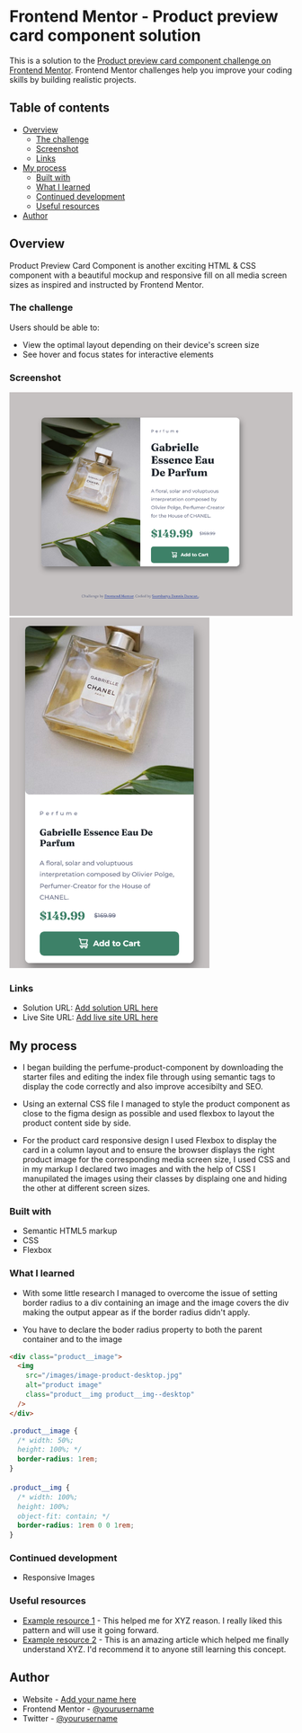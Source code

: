 # Frontend Mentor - Product preview card component solution

This is a solution to the [Product preview card component challenge on Frontend Mentor](https://www.frontendmentor.io/challenges/product-preview-card-component-GO7UmttRfa). Frontend Mentor challenges help you improve your coding skills by building realistic projects.

## Table of contents

- [Overview](#overview)
  - [The challenge](#the-challenge)
  - [Screenshot](#screenshot)
  - [Links](#links)
- [My process](#my-process)
  - [Built with](#built-with)
  - [What I learned](#what-i-learned)
  - [Continued development](#continued-development)
  - [Useful resources](#useful-resources)
- [Author](#author)

## Overview

Product Preview Card Component is another exciting HTML & CSS component with a beautiful mockup and responsive fill on all media screen sizes as inspired and instructed by Frontend Mentor.

### The challenge

Users should be able to:

- View the optimal layout depending on their device's screen size
- See hover and focus states for interactive elements

### Screenshot

![](./images/Screenshot%20Desktop%20-%20Frontend%20Mentor%20Product%20preview%20card%20component.png)
![](./images/Screen%20Shot%20Mobile.png)

### Links

- Solution URL: [Add solution URL here](https://your-solution-url.com)
- Live Site URL: [Add live site URL here](https://your-live-site-url.com)

## My process

- I began building the perfume-product-component by downloading the starter files and editing the index file through using semantic tags to display the code correctly and also improve accesibilty and SEO.

- Using an external CSS file I managed to style the product component as close to the figma design as possible and used flexbox to layout the product content side by side.

- For the product card responsive design I used Flexbox to display the card in a column layout and to ensure the browser displays the right product image for the corresponding media screen size, I used CSS and in my markup I declared two images and with the help of CSS I manupilated the images using their classes by displaing one and hiding the other at different screen sizes.

### Built with

- Semantic HTML5 markup
- CSS
- Flexbox

### What I learned

- With some little research I managed to overcome the issue of setting border radius to a div containing an image and the image covers the div making the output appear as if the border radius didn't apply.

- You have to declare the boder radius property to both the parent container and to the image

```html
<div class="product__image">
  <img
    src="/images/image-product-desktop.jpg"
    alt="product image"
    class="product__img product__img--desktop"
  />
</div>
```

```css
.product__image {
  /* width: 50%;
  height: 100%; */
  border-radius: 1rem;
}

.product__img {
  /* width: 100%;
  height: 100%;
  object-fit: contain; */
  border-radius: 1rem 0 0 1rem;
}
```

### Continued development

- Responsive Images

### Useful resources

- [Example resource 1](https://www.example.com) - This helped me for XYZ reason. I really liked this pattern and will use it going forward.
- [Example resource 2](https://www.example.com) - This is an amazing article which helped me finally understand XYZ. I'd recommend it to anyone still learning this concept.

## Author

- Website - [Add your name here](https://www.your-site.com)
- Frontend Mentor - [@yourusername](https://www.frontendmentor.io/profile/yourusername)
- Twitter - [@yourusername](https://www.twitter.com/yourusername)
